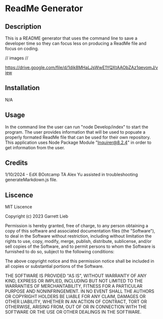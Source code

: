 # ReadMe Generator

## Description

This is a README generator that uses the command line to save a developer time so they can focus less on producing a ReadMe file and focus on coding.

// images // 

https://drive.google.com/file/d/1dik8MHaLJsWwE1YQXtAAObZAz1qevomJ/view

## Installation

N/A

## Usage

In the command line the user can run "node Develop/index" to start the program. The user provides information that will be used to popuate a properly formated ReadMe file that can be used for their own repository. This application uses Node Package Module "Inquirer@8.2.4" in order to get information from the user. 

## Credits

1/10/2024 - EdX BOotcamp TA Alex Yu assisted in troubleshooting generateMarkdown.js file.


## Liscence

MIT Liscence

Copyright (c) 2023 Garrett Lieb

Permission is hereby granted, free of charge, to any person obtaining a copy of this software and associated documentation files (the "Software"), to deal in the Software without restriction, including without limitation the rights to use, copy, modify, merge, publish, distribute, sublicense, and/or sell copies of the Software, and to permit persons to whom the Software is furnished to do so, subject to the following conditions:

The above copyright notice and this permission notice shall be included in all copies or substantial portions of the Software.

THE SOFTWARE IS PROVIDED "AS IS", WITHOUT WARRANTY OF ANY KIND, EXPRESS OR IMPLIED, INCLUDING BUT NOT LIMITED TO THE WARRANTIES OF MERCHANTABILITY, FITNESS FOR A PARTICULAR PURPOSE AND NONINFRINGEMENT. IN NO EVENT SHALL THE AUTHORS OR COPYRIGHT HOLDERS BE LIABLE FOR ANY CLAIM, DAMAGES OR OTHER LIABILITY, WHETHER IN AN ACTION OF CONTRACT, TORT OR OTHERWISE, ARISING FROM, OUT OF OR IN CONNECTION WITH THE SOFTWARE OR THE USE OR OTHER DEALINGS IN THE SOFTWARE.
